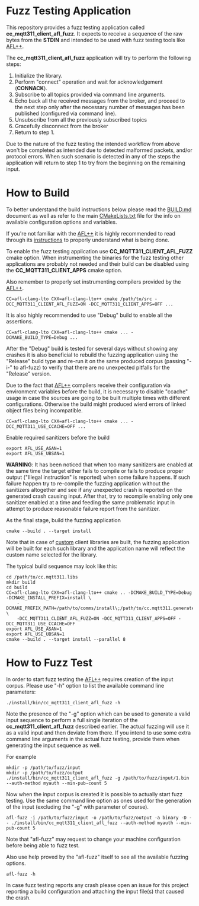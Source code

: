 # Fuzz Testing Application
This repository provides a fuzz testing application called **cc_mqtt311_client_afl_fuzz**.
It expects to receive a sequence of the raw bytes from the **STDIN** and intended to
be used with fuzz testing tools like [AFL++](https://github.com/AFLplusplus/AFLplusplus).

The **cc_mqtt311_client_afl_fuzz** application will try to perform the following steps:

1. Initialize the library.
2. Perform "connect" operation and wait for acknowledgement (**CONNACK**).
3. Subscribe to all topics provided via command line arguments.
4. Echo back all the received messages from the broker, and proceed to the next step only after
   the necessary number of messages has been published (configured via command line).
5. Unsubscribe from all the previously subscribed topics
6. Gracefully disconnect from the broker
7. Return to step 1.

Due to the nature of the fuzz testing the intended workflow from above won't be
completed as intended due to detected malformed packets, and/or protocol errors.
When such scenario is detected in any of the
steps the application will return to step 1 to try from the beginning on the remaining
input.

# How to Build
To better understand the build instructions below please read the
[BUILD.md](BUILD.md) document as well as refer to the
main [CMakeLists.txt](../CMakeLists.txt) file for the info on available configuration options and
variables.

If you're not familiar with the [AFL++](https://github.com/AFLplusplus/AFLplusplus) it
is highly recommended to read through its [instructions](https://github.com/AFLplusplus/AFLplusplus/blob/stable/docs/fuzzing_in_depth.md)
to properly understand what is being done.

To enable the fuzz testing application use **CC_MQTT311_CLIENT_AFL_FUZZ** cmake option. When
instrumenting the binaries for the fuzz testing other applications are probably not needed
and their build can be disabled using the **CC_MQTT311_CLIENT_APPS** cmake option.

Also remember to properly set instrumenting compilers provided by the [AFL++](https://github.com/AFLplusplus/AFLplusplus).

```
CC=afl-clang-lto CXX=afl-clang-lto++ cmake /path/to/src -DCC_MQTT311_CLIENT_AFL_FUZZ=ON -DCC_MQTT311_CLIENT_APPS=OFF ...
```

It is also highly recommended to use "Debug" build to enable all the assertions.
```
CC=afl-clang-lto CXX=afl-clang-lto++ cmake ... -DCMAKE_BUILD_TYPE=Debug ...
```

After the "Debug" build is tested for several days without showing any crashes it is also
beneficial to rebuild the fuzzing application using the "Release" build type and re-run it on the same produced corpus
(passing "-i-" to afl-fuzz) to verify that there are no unexpected pitfalls for the "Release" version.

Due to the fact that [AFL++](https://github.com/AFLplusplus/AFLplusplus) compilers
receive their configuration via environment variables before the build, it is necessary
to disable "ccache" usage in case the sources are going to be built multiple times
with different configurations. Otherwise the build might produced wierd errors of
linked object files being incompatible.

```
CC=afl-clang-lto CXX=afl-clang-lto++ cmake ... -DCC_MQTT311_USE_CCACHE=OFF ...
```

Enable required sanitizers before the build
```
export AFL_USE_ASAN=1
export AFL_USE_UBSAN=1
```

**WARNING**: It has been noticed that when too many sanitizers are enabled at the same time the
target either fails to compile or fails to produce proper output
("Illegal instruction" is reported) when some failure happens. If such failure happen
try to re-compile the fuzzing application without the sanitizers altogether and see
if any unexpected crash is reported on the generated crash causing input.
After that, try to recompile enabling only one sanitizer enabled at a time and feeding the
same problematic input in attempt to produce reasonable failure report from the
sanitizer.

As the final stage, build the fuzzing application
```
cmake --build . --target install
```

Note that in case of [custom](custom_client_build.md) client libraries are built, the
fuzzing application will be built for each such library and the application name will
reflect the custom name selected for the library.

The typical build sequence may look like this:
```
cd /path/to/cc.mqtt311.libs
mkdir build
cd build
CC=afl-clang-lto CXX=afl-clang-lto++ cmake .. -DCMAKE_BUILD_TYPE=Debug -DCMAKE_INSTALL_PREFIX=install \
    -DCMAKE_PREFIX_PATH=/path/to/comms/install\;/path/to/cc.mqtt311.generated/install \
    -DCC_MQTT311_CLIENT_AFL_FUZZ=ON -DCC_MQTT311_CLIENT_APPS=OFF -DCC_MQTT311_USE_CCACHE=OFF
export AFL_USE_ASAN=1
export AFL_USE_UBSAN=1
cmake --build . --target install --parallel 8
```

# How to Fuzz Test
In order to start fuzz testing the [AFL++](https://github.com/AFLplusplus/AFLplusplus) requires
creation of the input corpus. Please use "-h" option to list the available command line parameters:
```
./install/bin/cc_mqtt311_client_afl_fuzz -h
```
Note the presence of the "-g" option which can be used to generate a valid input sequence
to perform a full single iteration of the **cc_mqtt311_client_afl_fuzz** described
earlier. The actual fuzzing will use it as a valid input and then deviate from there.
If you intend to use some extra command line arguments in the actual
fuzz testing, provide them when generating the input sequence as well.

For example
```
mkdir -p /path/to/fuzz/input
mkdir -p /path/to/fuzz/output
./install/bin/cc_mqtt311_client_afl_fuzz -g /path/to/fuzz/input/1.bin --auth-method myauth --min-pub-count 5
```

Now when the input corpus is created it is possible to actually start fuzz testing. Use the
same command line option as ones used for the generation of the input (excluding the "-g" with parameter of course).
```
afl-fuzz -i /path/to/fuzz/input -o /path/to/fuzz/output -a binary -D -- ./install/bin/cc_mqtt311_client_afl_fuzz --auth-method myauth --min-pub-count 5
```

Note that "afl-fuzz" may request to change your machine configuration before being able to fuzz test.

Also use help proved by the "afl-fuzz" itself to see all the available fuzzing options.
```
afl-fuzz -h
```

In case fuzz testing reports any crash please open an issue for this project reporting
a build configuration and attaching the input file(s) that caused the crash.
